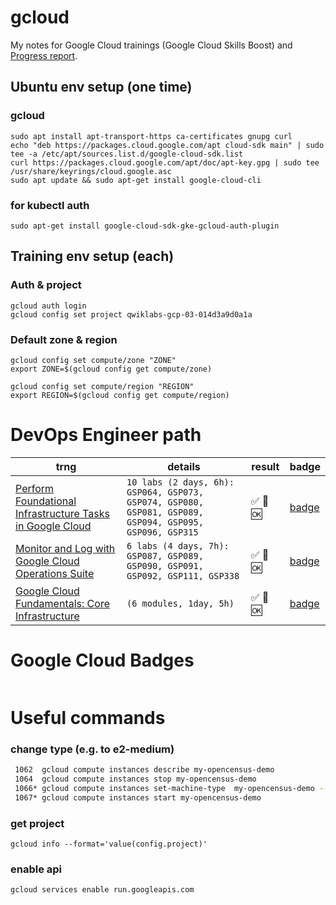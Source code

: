 # gcloud

My notes for Google Cloud trainings (Google Cloud Skills Boost) and [Progress report](https://docs.google.com/spreadsheets/d/1RGSgV5ofXTanl3J4R-YPjYXgUAg-7YXgznbx_X-91X8/edit?usp=sharing).

## Ubuntu env setup (one time)

### gcloud
```
sudo apt install apt-transport-https ca-certificates gnupg curl
echo "deb https://packages.cloud.google.com/apt cloud-sdk main" | sudo tee -a /etc/apt/sources.list.d/google-cloud-sdk.list
curl https://packages.cloud.google.com/apt/doc/apt-key.gpg | sudo tee /usr/share/keyrings/cloud.google.asc
sudo apt update && sudo apt-get install google-cloud-cli
```
### for kubectl auth
```
sudo apt-get install google-cloud-sdk-gke-gcloud-auth-plugin
```

## Training env setup (each)

### Auth & project
```
gcloud auth login
gcloud config set project qwiklabs-gcp-03-014d3a9d0a1a
```

### Default zone & region 
```
gcloud config set compute/zone "ZONE"
export ZONE=$(gcloud config get compute/zone)

gcloud config set compute/region "REGION"
export REGION=$(gcloud config get compute/region)
```
# DevOps Engineer path

| trng | details | result | badge |
|---|---|---|---|
| [Perform Foundational Infrastructure Tasks in Google Cloud](devops-infra-tsks.md) | `10 labs (2 days, 6h): GSP064, GSP073, GSP074, GSP080, GSP081, GSP089, GSP094, GSP095, GSP096, GSP315` | :white_check_mark: :100: :ok: | [badge](https://cdn.qwiklabs.com/SOUHCWvev6HmfC5QztXJd%2BCkSK8%2B3WGWg%2BF%2Fww%2FfqXA%3D) |
| [Monitor and Log with Google Cloud Operations Suite](devops-monitor.md) | `6 labs (4 days, 7h): GSP087, GSP089, GSP090, GSP091, GSP092, GSP111, GSP338` | :white_check_mark: :100: :ok: | [badge](https://cdn.qwiklabs.com/qJIAuJXge9co6AJ0qbQlcjkJ%2F2uHpOQA4eHmmLBQQOc%3D) |
| [Google Cloud Fundamentals: Core Infrastructure](devops-core-infra.md) | `(6 modules, 1day, 5h)` | :white_check_mark: :100: :ok: | [badge](https://cdn.qwiklabs.com/c2YC1UuO5rdWmNVT%2FcutvuyiE3DJMExXHjpOU15jvhY%3D) |


# Google Cloud Badges

| | |
|---|---|

# Useful commands

### change type (e.g. to e2-medium)
```bash
 1062  gcloud compute instances describe my-opencensus-demo
 1064  gcloud compute instances stop my-opencensus-demo
 1066* gcloud compute instances set-machine-type  my-opencensus-demo --machine-type e2-medium
 1067* gcloud compute instances start my-opencensus-demo
```

### get project 
```
gcloud info --format='value(config.project)'
```

### enable api
```
gcloud services enable run.googleapis.com
```


